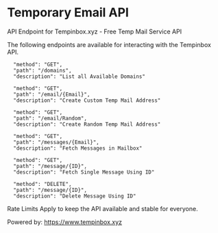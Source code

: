 # Temporary Email API
API Endpoint for Tempinbox.xyz - Free Temp Mail Service API

The following endpoints are available for interacting with the Tempinbox API.

 
      "method": "GET",
      "path": "/domains",
      "description": "List all Available Domains"

      "method": "GET",
      "path": "/email/{Email}",
      "description": "Create Custom Temp Mail Address"

      "method": "GET",
      "path": "/email/Random",
      "description": "Create Random Temp Mail Address"

      "method": "GET",
      "path": "/messages/{Email}",
      "description": "Fetch Messages in Mailbox"

      "method": "GET",
      "path": "/message/{ID}",
      "description": "Fetch Single Message Using ID"

      "method": "DELETE",
      "path": "/message/{ID}",
      "description": "Delete Message Using ID"

Rate Limits Apply to keep the API available and stable for everyone.

Powered by: https://www.tempinbox.xyz

